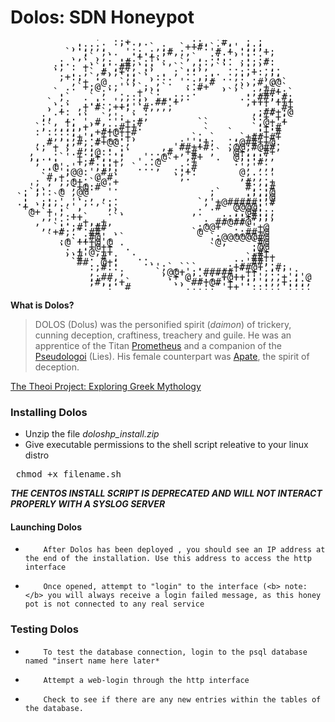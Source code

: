 ﻿# Dolos: SDN Honeypot
<pre style="font: 16px/8px monospace;">          `. `'. :;+.,. `   ` :;, '#,  ; ;        
          ,:;;;,  '`.' `,;, `++#:`;';'.;;;.       
         ``';  ;.. '.;.; ;#,;,   '#.+,'::'+;      
          .,:`,,` ..'+'+:'`  ,`, ::..`': :,       
        :.` `.`,:.;#;.::`:, ` ,::,':. ;:;,#:      
       :; : +``;',##,`:; ` ``.,;, ``..`:.`.,.     
       `  . ;`,#,;+:, :` . ;`::` .. .,:,+:,;,     
        ;+:; `.'` `;;``,::.  . ,;: ..,:'. ,':     
          ,'+ '@  `.;  `, . ' :''#   ,,,,#`@@`    
         ..`+;@ :;'```;,.`   :.#+  , ,`` ,+',`    
       `.     `;` .  +'`:    `.'   ````.;.##+;`   
        ;`  .`..  ,;:;,`,,.;;:        .: ##;,#;   
      `. :  ..;..'., :`.##'+           ,+++'+++   
      ,`;` ,+'# ,++;'`#,,,;             '';,'#+   
      `.+: .: ``, `': :                 ,;##+;@   
     ;,  ,.'`  `.': `,,                 .:+'+;`   
     :', +, ',#, ''+:#         ``       `,@+'+    
    `,`,,;;,+`'.;;#++:          `       `:+:#     
    :':.::;'',+#+@++#          .`   `   .;+'#     
      .,,.;+':,+;::+,         `..`  .,`+##+#+     
    , # ';,#; #+@@';`       :'';+;  .:@##++@.     
    .; + ;  ,;' .`:.     ,,'##++#.  ,@@;#@##,     
   ,`  : `.#.;@::.;`   ..,# ,+#. ,` `@+,,:#+      
   ,,...`' + ;+,.';   '..@ + ,#+  .  @;::;;,      
   '; ';   +;#.::+,  '..@ `  .+      :';'#.       
     ..@':''  ,;;:  `...,  .:,#       ',',,,      
      ''';@@:''#':         .;+:       @,...'      
     `#,+',.. @ #`         `,.        ,.,,.'      
    ; ;';;@+,`'@ +                     #.,,+      
   ',.  , ;+@:#`'.                     #,.:#      
  :`;`: @ ,@@   '                ;`    .;,;@      
 `: ''.`   . , , .              ,      :':;@      
 .; .;;;','`;., :.             `,'+@#####:'#      
  +.`': : ',   `;,             . .#  @@@@:''      
   @+`+ ;`.'    .`.           ,.     ;.@#:;;      
     ,;' :++`    ``                :;;;+#;;,      
    ,  ':. '+,,+,               : ##@##@'''`      
     ,,`:';#:'##               ;@@+  .`''+@       
       +#;.' ##' .            `@     ,;##+@       
      ` `, ,;#@',``              `:@@@@@@#@       
        :@`+++@'@ .              '@,   `'#@       
        `. ,.+@++  .             `      :@@       
         ,.+'@,++   .                   ;#+       
         ``#'. #';   ..                `##++      
          `##  @+:    ..             ::'##;:      
             :;#::     `';`,```.   .:+##@+',#;    
             ,    ;     `,@@+';'#####:'++';::'';  
             ,:##,       `.+'@'::;'+@++;;',,,+';'@
             ;#,;.+`      `.,'##+@#'+'':'':,,+:;;;
               ';''#       ``,,,:;''++'';;:.,'::;,
</pre>
<b>What is Dolos?</b>


><p>DOLOS (Dolus) was the personified spirit (<em>daimon</em>) of trickery, cunning deception, craftiness, treachery and guile. He was an apprentice of the Titan <a href="../Titan/TitanPrometheus.html">Prometheus</a> and a companion of the <a href="Pseudologoi.html">Pseudologoi</a> (Lies). His female counterpart was <a href="Apate.html">Apate</a>, the spirit of deception.</p>

[The Theoi Project: Exploring Greek Mythology](http://www.theoi.com/Daimon/Dolos.html)

### Installing Dolos
*	Unzip the file <i>doloshp_install.zip</i>
*	Give executable permissions to the shell script releative to your linux distro
<pre> chmod +x filename.sh </pre>
*************THE CENTOS INSTALL SCRIPT IS DEPRECATED AND WILL NOT INTERACT PROPERLY WITH A SYSLOG SERVER*************
#### Launching Dolos
*         After Dolos has been deployed , you should see an IP address at the end of the installation. Use this address to access the http interface
*         Once opened, attempt to "login" to the interface (<b> note: </b> you will always receive a login failed message, as this honey pot is not connected to any real service
### Testing Dolos
*         To test the database connection, login to the psql database named "insert name here later*
*         Attempt a web-login through the http interface
*         Check to see if there are any new entries within the tables of the database.